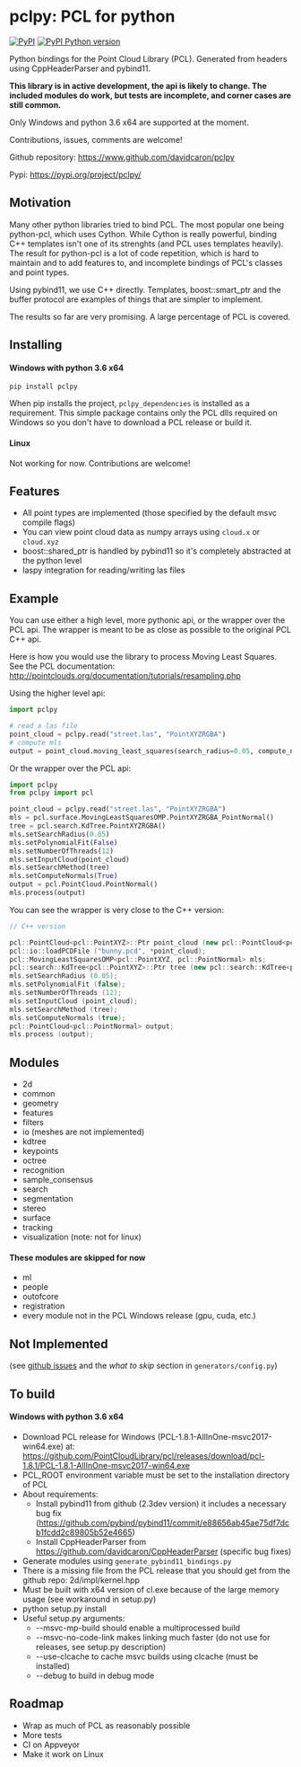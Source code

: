 # pclpy: PCL for python

[![PyPI](https://img.shields.io/pypi/v/pclpy.svg)](https://pypi.org/project/pclpy/)
[![PyPI Python version](https://img.shields.io/pypi/pyversions/pclpy.svg)](https://pypi.org/project/pclpy/)

Python bindings for the Point Cloud Library (PCL).
Generated from headers using CppHeaderParser and pybind11.

__This library is in active development, the api is likely to change.
The included modules do work, but tests are incomplete, and corner
cases are still common.__

Only Windows and python 3.6 x64 are supported at the moment.

Contributions, issues, comments are welcome!

Github repository: https://www.github.com/davidcaron/pclpy

Pypi: https://pypi.org/project/pclpy/

## Motivation
Many other python libraries tried to bind PCL.
The most popular one being python-pcl, which uses Cython.
While Cython is really powerful, binding C++ templates isn't one of
its strenghts (and PCL uses templates heavily).
The result for python-pcl is a lot of code repetition, which is hard
to maintain and to add features to, and incomplete bindings of PCL's classes
and point types.

Using pybind11, we use C++ directly. Templates, boost::smart_ptr and
the buffer protocol are examples of things that are simpler to implement.

The results so far are very promising. A large percentage of PCL is covered.

## Installing

#### Windows with python 3.6 x64
`pip install pclpy`

When pip installs the project, `pclpy_dependencies` is installed as a requirement.
This simple package contains only the PCL dlls required on Windows so you don't have
to download a PCL release or build it.

#### Linux

Not working for now. Contributions are welcome!

## Features
- All point types are implemented (those specified by the default msvc compile flags)
- You can view point cloud data as numpy arrays using `cloud.x` or `cloud.xyz`
- boost::shared_ptr is handled by pybind11 so it's completely abstracted at the python level
- laspy integration for reading/writing las files

## Example

You can use either a high level, more pythonic api, or the wrapper over the PCL api.
The wrapper is meant to be as close as possible to the original PCL C++ api.

Here is how you would use the library to process Moving Least Squares.
See the PCL documentation: http://pointclouds.org/documentation/tutorials/resampling.php

Using the higher level api:

```python
import pclpy

# read a las file
point_cloud = pclpy.read("street.las", "PointXYZRGBA")
# compute mls
output = point_cloud.moving_least_squares(search_radius=0.05, compute_normals=True, num_threads=8)
```

Or the wrapper over the PCL api:

```python
import pclpy
from pclpy import pcl

point_cloud = pclpy.read("street.las", "PointXYZRGBA")
mls = pcl.surface.MovingLeastSquaresOMP.PointXYZRGBA_PointNormal()
tree = pcl.search.KdTree.PointXYZRGBA()
mls.setSearchRadius(0.05)
mls.setPolynomialFit(False)
mls.setNumberOfThreads(12)
mls.setInputCloud(point_cloud)
mls.setSearchMethod(tree)
mls.setComputeNormals(True)
output = pcl.PointCloud.PointNormal()
mls.process(output)
```

You can see the wrapper is very close to the C++ version:

``` c++
// C++ version

pcl::PointCloud<pcl::PointXYZ>::Ptr point_cloud (new pcl::PointCloud<pcl::PointXYZ> ());
pcl::io::loadPCDFile ("bunny.pcd", *point_cloud);
pcl::MovingLeastSquaresOMP<pcl::PointXYZ, pcl::PointNormal> mls;
pcl::search::KdTree<pcl::PointXYZ>::Ptr tree (new pcl::search::KdTree<pcl::PointXYZ>);
mls.setSearchRadius (0.05);
mls.setPolynomialFit (false);
mls.setNumberOfThreads (12);
mls.setInputCloud (point_cloud);
mls.setSearchMethod (tree);
mls.setComputeNormals (true);
pcl::PointCloud<pcl::PointNormal> output;
mls.process (output);
```

## Modules
- 2d
- common
- geometry
- features
- filters
- io (meshes are not implemented)
- kdtree
- keypoints
- octree
- recognition
- sample_consensus
- search
- segmentation
- stereo
- surface
- tracking
- visualization (note: not for linux)
#### These modules are skipped for now
- ml
- people
- outofcore
- registration
- every module not in the PCL Windows release (gpu, cuda, etc.)

## Not Implemented
(see [github issues](https://github.com/davidcaron/pclpy/issues)
and the _what to skip_ section in `generators/config.py`)

## To build
#### Windows with python 3.6 x64

- Download PCL release for Windows (PCL-1.8.1-AllInOne-msvc2017-win64.exe) at:
    https://github.com/PointCloudLibrary/pcl/releases/download/pcl-1.8.1/PCL-1.8.1-AllInOne-msvc2017-win64.exe
- PCL_ROOT environment variable must be set to the installation directory of PCL
- About requirements:
    - Install pybind11 from github (2.3dev version) it includes a necessary bug fix
        (https://github.com/pybind/pybind11/commit/e88656ab45ae75df7dcb1fcdd2c89805b52e4665)
    - Install CppHeaderParser from https://github.com/davidcaron/CppHeaderParser (specific bug fixes)
- Generate modules using `generate_pybind11_bindings.py`
- There is a missing file from the PCL release that you should get from the github repo: 2d/impl/kernel.hpp
- Must be built with x64 version of cl.exe because of the large memory usage (see workaround in setup.py)
- python setup.py install
- Useful setup.py arguments:
    - --msvc-mp-build should enable a multiprocessed build
    - --msvc-no-code-link makes linking much faster (do not use for releases, see setup.py description)
    - --use-clcache to cache msvc builds using clcache (must be installed)
    - --debug to build in debug mode

## Roadmap
- Wrap as much of PCL as reasonably possible
- More tests
- CI on Appveyor
- Make it work on Linux
